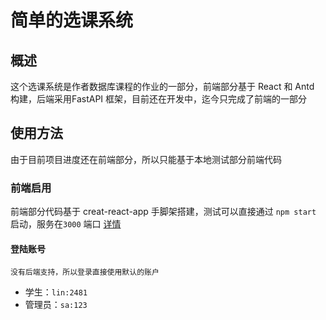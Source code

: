 # 简单的选课系统

## 概述

这个选课系统是作者数据库课程的作业的一部分，前端部分基于 React 和 Antd 构建，后端采用FastAPI 框架，目前还在开发中，迄今只完成了前端的一部分

## 使用方法

由于目前项目进度还在前端部分，所以只能基于本地测试部分前端代码

### 前端启用

前端部分代码基于 creat-react-app 手脚架搭建，测试可以直接通过 `npm start` 启动，服务在`3000` 端口 [详情](front/README.md)
  
#### 登陆账号
    没有后端支持，所以登录直接使用默认的账户
- 学生：`lin:2481`
- 管理员：`sa:123`